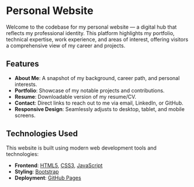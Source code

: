 # Personal Website

Welcome to the codebase for my personal website — a digital hub that reflects my professional identity. This platform highlights my portfolio, technical expertise, work experience, and areas of interest, offering visitors a comprehensive view of my career and projects.

## Features

- **About Me**: A snapshot of my background, career path, and personal interests.
- **Portfolio**: Showcase of my notable projects and contributions.
- **Resume**: Downloadable version of my resume/CV.
- **Contact**: Direct links to reach out to me via email, LinkedIn, or GitHub.
- **Responsive Design**: Seamlessly adjusts to desktop, tablet, and mobile screens.

## Technologies Used

This website is built using modern web development tools and technologies:

- **Frontend**: [HTML5](https://developer.mozilla.org/en-US/docs/Web/HTML), [CSS3](https://developer.mozilla.org/en-US/docs/Web/CSS), [JavaScript](https://developer.mozilla.org/en-US/docs/Web/JavaScript)
- **Styling**: [Bootstrap](https://getbootstrap.com/)
- **Deployment**: [GitHub Pages](https://pages.github.com/)


